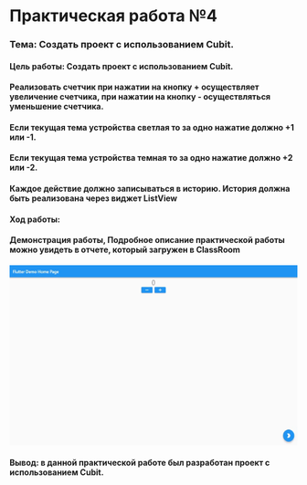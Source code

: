 # Практическая работа №4

### Тема: Создать проект с использованием Cubit.

#### Цель работы: Создать проект с использованием Cubit.

#### Реализовать счетчик при нажатии на кнопку + осуществляет увеличение счетчика, при нажатии на кнопку - осуществляться уменьшение счетчика.

#### Если текущая тема устройства светлая то за одно нажатие должно +1 или -1.

#### Если текущая тема устройства темная то за одно нажатие должно  +2 или -2.

#### Каждое действие должно записываться в историю. История должна быть реализована через виджет ListView

#### Ход работы:

#### Демонстрация работы, Подробное описание практической работы можно увидеть в отчете, который загружен в ClassRoom

<img src="demo.gif" alt="video"/>

#### Вывод: в данной практической работе был разработан проект с использованием Cubit.
